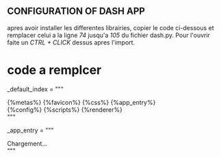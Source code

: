 ## CONFIGURATION OF DASH APP
apres avoir installer les differentes librairies, copier le code 
ci-dessous et remplacer celui a la ligne *74* jusqu'a *105* du fichier dash.py.
Pour l'ouvrir faite un *CTRL + CLICK* dessus apres l'import.

# code a remplcer

_default_index = """<!DOCTYPE html>
<html>
    <head>
        {%metas%}
        <title>{%title%}</title>
        {%favicon%}
        {%css%}
    </head>
    <body>
        <!--[if IE]><script>
        alert("Dash v2.7+ does not support Internet Explorer. Please use a newer browser.");
        </script><![endif]-->
        {%app_entry%}
        <footer class="d-none">
            {%config%}
            {%scripts%}
            {%renderer%}
        </footer>
    </body>
</html>"""

_app_entry = """
<div id="react-entry-point">
    <div class="text-center mt-100 text-primary">
        <div class="spinner-border text-primary" role="status">
            <span class="visually-hidden"></span>
        </div>
        Chargement...
    </div>
</div>
"""